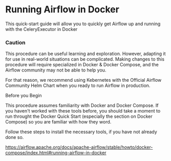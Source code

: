 # Running Airflow in Docker

This quick-start guide will allow you to quickly get Airflow up and running with the CeleryExecutor in Docker

### Caution

This procedure can be useful learning and exploration. However, adapting it for use in real-world situations can be complicated. Making changes to this procedure will require specialized in Docker & Docker Compose, and the Airflow community may not be able to help you.

For that reason, we recommend using Kebernetes with the Official Airflow Community Helm Chart when you ready to run Airflow in production.

Before you Begin

This procedure assumes familiarity with Docker and Docker Compose. If you haven't worked with these tools before, you should take a moment to run throught the Docker Quick Start (especially the section on Docker Compose) so you are familiar with how they word.

Follow these steps to install the necessary tools, if you have not already done so.

https://airflow.apache.org/docs/apache-airflow/stable/howto/docker-compose/index.html#running-airflow-in-docker
